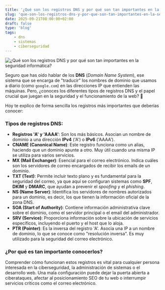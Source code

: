 ```yaml
---
title: '¿Qué son los registros DNS y por qué son tan importantes en la seguridad informática?'
slug: 'que-son-los-registros-dns-y-por-que-son-tan-importantes-en-la-seguridad-informatica'
date: 2025-09-21T08:00:00+02:00
draft: false
type: 'blog'
tags: 
    - dns
    - sistemas
    - ciberseguridad
---
```


![](/images/blog/20250921-que-son-los-registros-dns-y-por-que-son-tan-importantes-en-la-seguridad-informatica.jpeg "¿Qué son los registros DNS y por qué son tan importantes en la seguridad informática?")

Seguro que has oído hablar de los **DNS** (*Domain Name System*), ese sistema que se encarga de "traducir" los nombres 
de dominio que usamos a diario (como `google.com`) en las direcciones IP que entienden las máquinas. Pero, ¿conoces los 
diferentes tipos de registros DNS y el papel crucial que juegan en la seguridad y el funcionamiento de la web? 🤔

Hoy te explico de forma sencilla los registros más importantes que deberías conocer:

### Tipos de registros DNS:

- **Registros 'A' y 'AAAA'**: Son los más básicos. Asocian un nombre de dominio a una dirección **IPv4** ('A') o **IPv6** ('AAAA').
- **CNAME (Canonical Name)**: Este registro funciona como un alias, haciendo que un dominio apunte a otro. Muy útil cuando una misma IP se utiliza para varios servicios.
- **MX (Mail Exchanger)**: Esencial para el correo electrónico. Indica cuáles son los servidores de correo encargados de recibir los emails de un dominio.
- **TXT (Text)**: Permite incluir texto plano y es fundamental para la seguridad del correo, ya que aquí se configuran sistemas como **SPF**, **DKIM** y **DMARC**, que ayudan a prevenir el *spoofing* y el *phishing*.
- **NS (Name Server)**: Identifica los servidores de nombres autorizados para un dominio, es decir, los que tienen la información oficial de la zona DNS.
- **SOA (Start of Authority)**: Contiene información administrativa clave sobre el dominio, como el servidor principal o el email del administrador.
- **SRV (Service)**: Proporciona información sobre la ubicación de servicios específicos, incluyendo el puerto y el host que lo aloja.
- **PTR (Pointer)**: Es la inversa del registro 'A'. Asocia una IP a un nombre de dominio, lo que se conoce como "resolución inversa". Es muy utilizado para la seguridad del correo electrónico.

### ¿Por qué es tan importante conocerlos?

Comprender cómo funcionan estos registros es vital para cualquier persona interesada en la ciberseguridad, 
la administración de sistemas o el desarrollo web. Una mala configuración puede dejar la puerta abierta a ciberataques, 
afectar al posicionamiento SEO de tu web o interrumpir servicios críticos como el correo electrónico.
